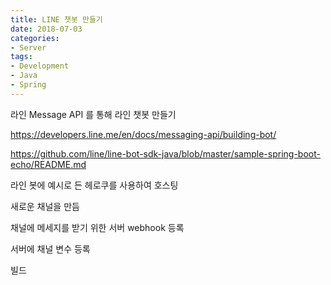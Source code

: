 ```yaml
---
title: LINE 챗봇 만들기
date: 2018-07-03
categories:
- Server
tags:
- Development
- Java
- Spring
---
```




라인 Message API 를 통해 라인 챗봇 만들기

https://developers.line.me/en/docs/messaging-api/building-bot/

https://github.com/line/line-bot-sdk-java/blob/master/sample-spring-boot-echo/README.md



라인 봇에 예시로 든 헤로쿠를 사용하여 호스팅

새로운 채널을 만듬

채널에 메세지를 받기 위한 서버 webhook 등록

서버에 채널 변수 등록

빌드